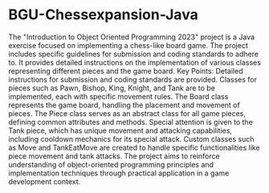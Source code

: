# BGU-Chessexpansion-Java
The "Introduction to Object Oriented Programming 2023" project is a Java exercise focused on implementing a chess-like board game. The project includes specific guidelines for submission and coding standards to adhere to. It provides detailed instructions on the implementation of various classes representing different pieces and the game board. Key Points: Detailed instructions for submission and coding standards are provided. Classes for pieces such as Pawn, Bishop, King, Knight, and Tank are to be implemented, each with specific movement rules. The Board class represents the game board, handling the placement and movement of pieces. The Piece class serves as an abstract class for all game pieces, defining common attributes and methods. Special attention is given to the Tank piece, which has unique movement and attacking capabilities, including cooldown mechanics for its special attack. Custom classes such as Move and TankEatMove are created to handle specific functionalities like piece movement and tank attacks. The project aims to reinforce understanding of object-oriented programming principles and implementation techniques through practical application in a game development context.
